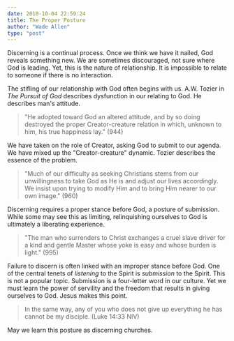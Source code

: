 ```yaml
---
date: 2010-10-04 22:59:24
title: The Proper Posture
author: "Wade Allen"
type: "post"
---
```


Discerning is a continual process. Once we think we have it nailed, God reveals something new. We are sometimes discouraged, not sure where God is leading. Yet, this is the nature of relationship. It is impossible to relate to someone if there is no interaction.

The stifling of our relationship with God often begins with us. A.W. Tozier in *The Pursuit of God* describes dysfunction in our relating to God. He describes man's attitude.

>"He adopted toward God an altered attitude, and by so doing destroyed the proper Creator-creature relation in which, unknown to him, his true happiness lay." (944)

We have taken on the role of Creator, asking God to submit to our agenda. We have mixed up the "Creator-creature" dynamic. Tozier describes the essence of the problem.

>"Much of our difficulty as seeking Christians stems from our unwillingness to take God as He is and adjust our lives accordingly. We insist upon trying to modify Him and to bring Him nearer to our own image." (960)

Discerning requires a proper stance before God, a posture of submission. While some may see this as limiting, relinquishing ourselves to God is ultimately a liberating experience.

>"The man who surrenders to Christ exchanges a cruel slave driver for a kind and gentle Master whose yoke is easy and whose burden is light." (995)

Failure to discern is often linked with an improper stance before God. One of the central tenets of *listening* to the Spirit is *submission* to the Spirit. This is not a popular topic. Submission is a four-letter word in our culture. Yet we must learn the power of servility and the freedom that results in giving ourselves to God. Jesus makes this point.

>In the same way, any of you who does not give up everything he has cannot be my disciple. (Luke 14:33 NIV)

May we learn this posture as discerning churches.
